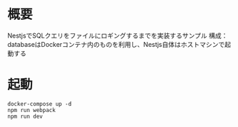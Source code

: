 # 概要
NestjsでSQLクエリをファイルにロギングするまでを実装するサンプル
構成：databaseはDockerコンテナ内のものを利用し、Nestjs自体はホストマシンで起動する

# 起動

```
docker-compose up -d
npm run webpack
npm run dev
```
